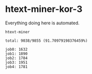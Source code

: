 # htext-miner-kor-3

Everything doing here is automated.

```
htext-miner

total: 9038/9855 (91.70979198376459%)

job0: 1632
job1: 1890
job2: 1784
job3: 1951
job4: 1781
```